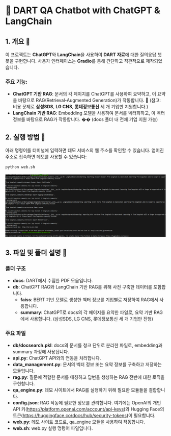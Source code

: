 # 🤖 DART QA Chatbot with ChatGPT & LangChain

## 1. 개요 📜
이 프로젝트는 **ChatGPT**와 **LangChain**을 사용하여 **DART 자료**에 대한 질의응답 챗봇을 구현합니다. 사용자 인터페이스는 **Gradio**를 통해 간단하고 직관적으로 제작되었습니다.

### 주요 기능:
- **ChatGPT 기반 RAG**: 문서의 각 페이지를 ChatGPT를 사용하여 요약하고, 이 요약을 바탕으로 RAG(Retrieval-Augmented Generation)가 작동합니다. 📘 (참고: 비용 문제로 **삼성SDS**, **LG CNS**, **롯데정보통신** 세 개 기업만 지원합니다.)
- **LangChain 기반 RAG**: Embedding 모델을 사용하여 문서를 벡터화하고, 이 벡터 정보를 바탕으로 RAG가 작동합니다. �� (docs 폴더 내 전체 기업 지원 가능)

## 2. 실행 방법 🚀
아래 명령어를 터미널에 입력하면 데모 서비스의 웹 주소를 확인할 수 있습니다. 얻어진 주소로 접속하면 데모를 사용할 수 있습니다:
```bash
python web.sh
```
![Command](assets/Command.png)

## 3. 파일 및 폴더 설명 📂

### 폴더 구조
- **docs**: DART에서 수집한 PDF 모음입니다.
- **db**: ChatGPT RAG와 LangChain 기반 RAG를 위해 사전 구축한 데이터를 포함합니다.
  - **faiss**: BERT 기반 모델로 생성한 벡터 정보를 기업별로 저장하여 RAG에서 사용합니다.
  - **summary**: ChatGPT로 docs의 각 페이지를 요약한 파일로, 요약 기반 RAG에서 사용합니다. (삼성SDS, LG CNS, 롯데정보통신 세 개 기업만 진행)

### 주요 파일
- **db/docsearch.pkl**: docs의 문서를 청크 단위로 분리한 파일로, embedding과 summary 과정에 사용됩니다.
- **api.py**: ChatGPT API와의 연동을 처리합니다.
- **data_management.py**: 문서의 벡터 정보 또는 요약 정보를 구축하고 저장하는 모듈입니다.
- **rag.py**: 질문에 적합한 문서를 매칭하고 답변을 생성하는 RAG 전반에 대한 로직을 구현합니다.
- **qa_engine.py**: 데모 사이트에서 RAG를 실행하기 위해 필요한 모듈들을 결합합니다.
- **config.json**: RAG 작동에 필요한 정보를 관리합니다. 여기에는 OpenAI의 개인 API 키(https://platform.openai.com/account/api-keys)와 Hugging Face의 토큰(https://huggingface.co/docs/hub/security-tokens)이 필요합니다.
- **web.py**: 데모 사이트 코드로, qa_engine 모듈을 사용하여 작동합니다.
- **web.sh**: web.py 실행 명령어 파일입니다.

